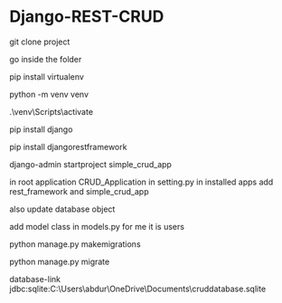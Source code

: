 # Django-REST-CRUD

git clone project 

go inside the folder

pip install virtualenv

python -m venv venv

.\venv\Scripts\activate

pip install django 

pip install djangorestframework

django-admin startproject simple_crud_app

in root application CRUD_Application in setting.py in installed apps add rest_framework and simple_crud_app

also update database object

add model class in models.py for me it is users

python manage.py makemigrations

python manage.py migrate



database-link
jdbc:sqlite:C:\Users\abdur\OneDrive\Documents\cruddatabase.sqlite
